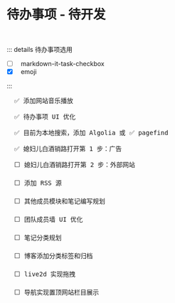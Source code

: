 <BackTop />

# 待办事项 - 待开发

<br/>

::: details 待办事项选用

- [ ] &nbsp;&nbsp;markdown-it-task-checkbox
- [x] &nbsp;&nbsp;emoji

:::

<pre class="mt-10">
  ✅ 添加网站音乐播放

  ✅ 待办事项 UI 优化

  ✅ 目前为本地搜索，添加 Algolia 或 ✅ pagefind

  ✅ 媳妇儿白酒销路打开第 1 步：广告

  ⬜ 媳妇儿白酒销路打开第 2 步：外部网站

  ⬜ 添加 RSS 源

  ⬜ 其他成员模块和笔记编写规划

  ⬜ 团队成员墙 UI 优化

  ⬜ 笔记分类规划

  ⬜ 博客添加分类标签和归档

  ⬜ live2d 实现拖拽

  ⬜ 导航实现置顶网站栏目展示
</pre>

<style scoped>
  :deep(video) {
    width: 100% !important;
    height: 500px !important;
  }
</style>
